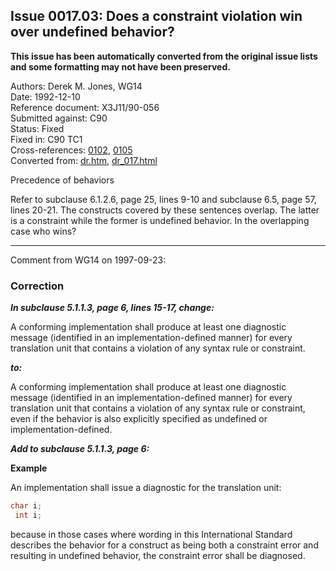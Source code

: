## Issue 0017.03: Does a constraint violation win over undefined behavior?

**This issue has been automatically converted from the original issue lists and some formatting may not have been preserved.**

Authors: Derek M. Jones, WG14  
Date: 1992-12-10  
Reference document: X3J11/90-056  
Submitted against: C90  
Status: Fixed  
Fixed in: C90 TC1  
Cross-references: [0102](issue0102.md), [0105](issue0105.md)  
Converted from: [dr.htm](https://www.open-std.org/jtc1/sc22/wg14/www/docs/dr.htm), [dr_017.html](https://www.open-std.org/jtc1/sc22/wg14/www/docs/dr_017.html)

Precedence of behaviors

Refer to subclause 6.1.2.6, page 25, lines 9-10 and subclause 6.5, page 57,
lines 20-21. The constructs covered by these sentences overlap. The latter is a
constraint while the former is undefined behavior. In the overlapping case who
wins?

---

Comment from WG14 on 1997-09-23:

### Correction

***In subclause 5.1.1.3, page 6, lines 15-17, change:***

A conforming implementation shall produce at least one diagnostic message
(identified in an implementation-defined manner) for every translation unit that
contains a violation of any syntax rule or constraint.

***to:***

A conforming implementation shall produce at least one diagnostic message
(identified in an implementation-defined manner) for every translation unit that
contains a violation of any syntax rule or constraint, even if the behavior is
also explicitly specified as undefined or implementation-defined.

***Add to subclause 5.1.1.3, page 6:***

**Example**

An implementation shall issue a diagnostic for the translation unit:

```c
char i;
 int i;
```

because in those cases where wording in this International Standard describes
the behavior for a construct as being both a constraint error and resulting in
undefined behavior, the constraint error shall be diagnosed.
